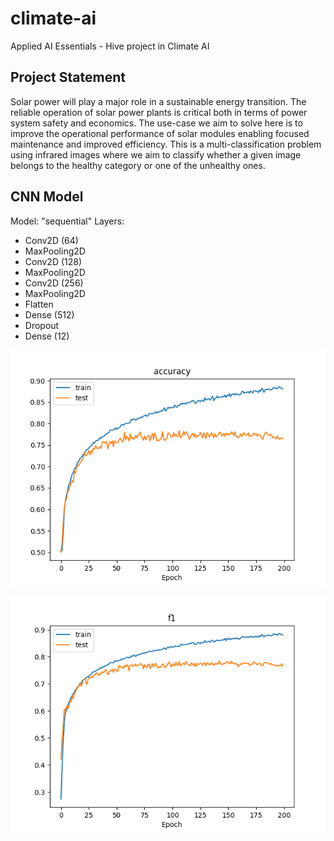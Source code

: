 # climate-ai
Applied AI Essentials - Hive project in Climate AI

## Project Statement
Solar power will play a major role in a sustainable energy transition. The reliable operation of solar
power plants is critical both in terms of power system safety and economics. The use-case we aim to
solve here is to improve the operational performance of solar modules enabling focused maintenance
and improved efficiency. This is a multi-classification problem using infrared images where we aim to
classify whether a given image belongs to the healthy category or one of the unhealthy ones. 

## CNN Model

Model: "sequential"
Layers:
 - Conv2D (64)
 - MaxPooling2D
 - Conv2D (128)
 - MaxPooling2D
 - Conv2D (256)
 - MaxPooling2D
 - Flatten
 - Dense (512)
 - Dropout
 - Dense (12)

![Accuracy](accuracy.png)

![F1](f1.png)
